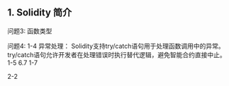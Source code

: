 ## 1. Solidity 简介

问题3:
函数类型

问题4:
1-4   异常处理：
Solidity支持try/catch语句用于处理函数调用中的异常。try/catch语句允许开发者在处理错误时执行替代逻辑，避免智能合约直接中止。
1-5        6.7
1-7

2-2

